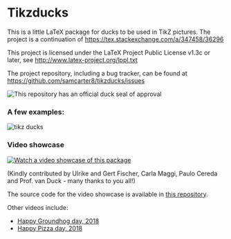 # Tikzducks

This is a little LaTeX package for ducks to be used in TikZ pictures. The project is a continuation of https://tex.stackexchange.com/a/347458/36296

This project is licensed under the LaTeX Project Public License v1.3c or later, see http://www.latex-project.org/lppl.txt

The project repository, including a bug tracker, can be found at https://github.com/samcarter8/tikzducks/issues

![This repository has an official duck seal of approval](https://i.stack.imgur.com/mSAtL.png)

### A few examples:

![tikz ducks](https://user-images.githubusercontent.com/8226363/33049537-e71e9dd0-ce60-11e7-8b4c-7e1de0177f14.png)

### Video showcase

[![Watch a video showcase of this package](https://i.stack.imgur.com/iwZPt.png)](https://vimeo.com/246256860)

(Kindly contributed by Ulrike and Gert Fischer, Carla Maggi, Paulo Cereda and Prof. van Duck - many thanks to you all!)

The source code for the video showcase is available in [this repository](https://github.com/cereda/duck-extravaganza).

Other videos include:

- [Happy Groundhog day, 2018](https://vimeo.com/252719006)
- [Happy Pizza day, 2018](https://vimeo.com/254643482)
